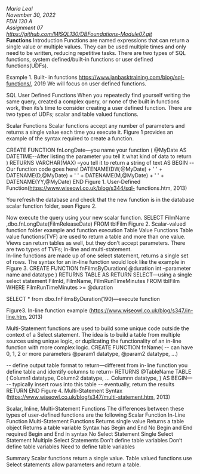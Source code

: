 *Maria Leal*   
*November 30, 2022*  
*FDN 130 A*  
*Assignment 07*  
*https://github.com/MlSQL130/DBFoundations-Module07.git*  
**Functions**
Introduction
Functions are named expressions that can return a single value or multiple values. They can be used multiple times and only need to be written, reducing repetitive tasks. There are two types of SQL functions, system defined/built-in functions or user defined functions(UDFs).  
 
Example 1. Built- in functions https://www.janbasktraining.com/blog/sql-functions/, 2019
We will focus on user defined functions. 

SQL User Defined Functions
When you repeatedly find yourself writing the same query, created a complex query, or none of the built in functions work, then its’s time to consider creating a user defined function. There are two types of UDFs; scalar and table valued functions. 

Scalar Functions
Scalar functions accept any number of parameters and returns a single value each time you execute it. Figure 1 provides an example of the syntax required to create a function.

CREATE FUNCTION fnLongDate—you name your function
(
@MyDate AS DATETIME--After listing the parameter you tell it what kind of data to return 
)
RETURNS VARCHAR(MAX) –you tell it to return a string of text
AS
BEGIN
--Our function code goes here!
DATENAME(DW,@MyDate) + ' ' +
DATENAME(D,@MyDate) + ' ' +
DATENAME(M,@MyDate) + ' ' +
DATENAME(YY,@MyDate)
END
Figure 1. User-Defined Function(https://www.wiseowl.co.uk/blog/s344/sql-  functions.htm, 2013)

You refresh the database and check that the new function is in the database scalar function folder, seen Figure 2.
  
Now execute the query using your new scalar function.
SELECT
FilmName
,dbo.fnLongDate(FilmReleaseDate)
FROM
tblFilm
Figure 2. Scalar-valued function folder example and function execution
Table Value Functions 
Table value functions(TVF) are used to return a table and more than one value. Views can return tables as well, but they don’t accept parameters. There are two types of TVFs; in-line and multi-statement.  
In-line functions are made up of one select statement, returns a single set of rows. The syntax for an in-line function would look like the example in Figure 3.
	CREATE FUNCTION fnFilmsByDuration(
@duration int –parameter name and datatype 
)
RETURNS TABLE
AS
RETURN 
SELECT—using a single select statement 
FilmId,
FilmName,
FilmRunTimeMinutes
FROM
tblFilm
WHERE
FilmRunTimeMinutes >= @duration

SELECT * from dbo.fnFilmsByDuration(190)—execute  function

Figure3. In-line function example (https://www.wiseowl.co.uk/blog/s347/in-line.htm, 2013)

Multi-Statement functions are used to build some unique code outside the context of a Select statement. The idea is to build a table from multiple sources using unique logic, or duplicating the functionality of an in-line function with more complex logic. 
	CREATE FUNCTION fnName(
-- can have 0, 1, 2 or more parameters
@param1 datatype,
@param2 datatype, ...)

-- define output table  format to return—different from in-line function you define table and identify columns to return-
RETURNS @TableName TABLE (
Column1 datatype,
Column2 datatype,
...
Columnn datatype,
)
AS
BEGIN—
-- typically insert rows into this table
 	-- eventually, return the results
RETURN
 END
Figure 4. Multi-Statement Syntax (https://www.wiseowl.co.uk/blog/s347/multi-statement.htm, 2013)

Scalar, Inline, Multi-Statement Functions
The differences between these types of user-defined functions are the following
Scalar Function	In-Line Function	Multi-Statement Functions
Returns single value	Returns a table object 	Returns a table variable
Syntax has Begin and End	No Begin and End required	Begin and End in syntax
No Select Statement	Single Select Statement	Multiple Select Statements
Don’t define table variables	Don’t define table variables	Need to define table variables

Summary
Scalar functions return a single value. Table valued functions use Select statements allow parameters and return a table. 



    
